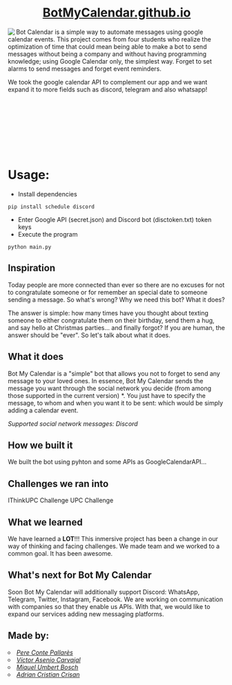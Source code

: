 <a href="https://botmycalendar.github.io/"> <h1 align="center"> BotMyCalendar.github.io</h1> </a>

<p><img src="https://user-images.githubusercontent.com/56587858/118353302-eef09280-b565-11eb-8fe9-281f8de6ca72.gif" align="left">Bot Calendar is a simple way to automate messages using google calendar events. This project comes from four students who realize the optimization of time that could mean being able to make a bot to send messages without being a company and  without having programming knowledge; using Google Calendar only, the simplest way. Forget to set alarms to send messages and forget event reminders.</p>

We took the google calendar API to complement our app and we want expand it to more fields such as discord, telegram and also whatsapp!
<br></br>
<br></br>

<br></br>
<br></br>


# Usage:
- Install dependencies

```
pip install schedule discord
```
- Enter Google API (secret.json) and Discord bot (disctoken.txt) token keys
- Execute the program
```
python main.py
```
## Inspiration
Today people are more connected than ever so there are no excuses for not to congratulate someone or for remember an special date to someone sending a message. So what's wrong? Why we need this bot? What it does?

The answer is simple: how many times have you thought about texting someone to either congratulate them on their birthday, send them a hug, and say hello at Christmas parties... and finally forgot?
If you are human, the answer should be "ever". So let's talk about what it does.

## What it does
Bot My Calendar is a "simple" bot that allows you not to forget to send any message to your loved ones. In essence, Bot My Calendar sends the message you want through the social network you decide (from among those supported in the current version) *. 
You just have to specify the message, to whom and when you want it to be sent: which would be simply adding a calendar event.

_Supported social network messages: Discord_

## How we built it
We built the bot using pyhton and some APIs as GoogleCalendarAPI...

## Challenges we ran into
IThinkUPC Challenge
UPC Challenge

## What we learned
We have learned a **LOT**!!! This inmersive project has been a change in our way of thinking and facing challenges. We made team and we worked to a common goal. It has been awesome.

## What's next for Bot My Calendar
Soon Bot My Calendar will additionally support Discord: WhatsApp, Telegram, Twitter, Instagram, Facebook.
We are working on communication with companies so that they enable us APIs. With that, we would like to expand our services adding new messaging platforms.

<h2>Made by:</h2>
<a href="https://github.com/PereCP"><li type="circle"><i>Pere Conte Pallarès</i></li></a>
<a href="https://github.com/victorasenjo22"><li type="circle"><i>Víctor Asenjo Carvajal</i></li>
<a href="https://github.com/mumbert4"><li type="circle"><i>Miquel Umbert Bosch</i></li>
<a href="https://github.com/AdriCri22/"><li type="circle"><i>Adrian Cristian Crisan</i></li>